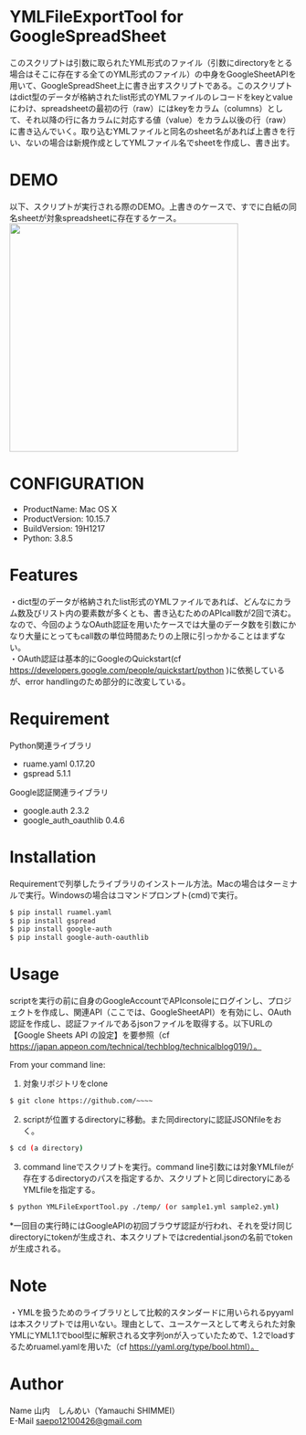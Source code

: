 # YMLFileExportTool for GoogleSpreadSheet

このスクリプトは引数に取られたYML形式のファイル（引数にdirectoryをとる場合はそこに存在する全てのYML形式のファイル）の中身をGoogleSheetAPIを用いて、GoogleSpreadSheet上に書き出すスクリプトである。このスクリプトはdict型のデータが格納されたlist形式のYMLファイルのレコードをkeyとvalueにわけ、spreadsheetの最初の行（raw）にはkeyをカラム（columns）として、それ以降の行に各カラムに対応する値（value）をカラム以後の行（raw）に書き込んでいく。取り込むYMLファイルと同名のsheet名があれば上書きを行い、ないの場合は新規作成としてYMLファイル名でsheetを作成し、書き出す。

# DEMO
 以下、スクリプトが実行される際のDEMO。上書きのケースで、すでに白紙の同名sheetが対象spreadsheetに存在するケース。  
 <img src="https://user-images.githubusercontent.com/89734301/156912194-520bdce3-ceba-4706-bbd9-a667233f1602.gif" width="400">
 
# CONFIGURATION
* ProductName:	Mac OS X
* ProductVersion:	10.15.7
* BuildVersion:	19H1217
* Python: 3.8.5
 
# Features
 
・dict型のデータが格納されたlist形式のYMLファイルであれば、どんなにカラム数及びリスト内の要素数が多くとも、書き込むためのAPIcall数が2回で済む。なので、今回のようなOAuth認証を用いたケースでは大量のデータ数を引数にかなり大量にとってもcall数の単位時間あたりの上限に引っかかることはまずない。  
・OAuth認証は基本的にGoogleのQuickstart(cf https://developers.google.com/people/quickstart/python )に依拠しているが、error handlingのため部分的に改変している。
 
# Requirement
 Python関連ライブラリ
* ruame.yaml 0.17.20
* gspread 5.1.1 

 Google認証関連ライブラリ
* google.auth 2.3.2
* google_auth_oauthlib 0.4.6
 
# Installation
 
Requirementで列挙したライブラリのインストール方法。Macの場合はターミナルで実行。Windowsの場合はコマンドプロンプト(cmd)で実行。  

```bash
$ pip install ruamel.yaml
$ pip install gspread
$ pip install google-auth
$ pip install google-auth-oauthlib
```

# Usage
 
scriptを実行の前に自身のGoogleAccountでAPIconsoleにログインし、プロジェクトを作成し、関連API（ここでは、GoogleSheetAPI）を有効にし、OAuth認証を作成し、認証ファイルであるjsonファイルを取得する。以下URLの【Google Sheets API の設定】を要参照（cf https://japan.appeon.com/technical/techblog/technicalblog019/）。  

From your command line:  
1. 対象リポジトリをclone
```bash
$ git clone https://github.com/~~~~
```
2. scriptが位置するdirectoryに移動。また同directoryに認証JSONfileをおく。
```bash
$ cd (a directory)
```
3. command lineでスクリプトを実行。command line引数には対象YMLfileが存在するdirectoryのパスを指定するか、スクリプトと同じdirectoryにあるYMLfileを指定する。
```bash
$ python YMLFileExportTool.py ./temp/ (or sample1.yml sample2.yml)
```
*一回目の実行時にはGoogleAPIの初回ブラウザ認証が行われ、それを受け同じdirectoryにtokenが生成され、本スクリプトではcredential.jsonの名前でtokenが生成される。
 
# Note

・YMLを扱うためのライブラリとして比較的スタンダードに用いられるpyyamlは本スクリプトでは用いない。理由として、ユースケースとして考えられた対象YMLにYML1.1でbool型に解釈される文字列onが入っていたためで、1.2でloadするためruamel.yamlを用いた（cf https://yaml.org/type/bool.html）。

 
# Author

Name 山内　しんめい（Yamauchi SHIMMEI）  
E-Mail saepo12100426@gmail.com
 
